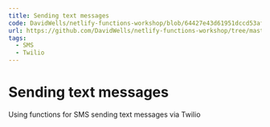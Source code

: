 ```yaml
---
title: Sending text messages
code: DavidWells/netlify-functions-workshop/blob/64427e43d61951dccd53af5e335748f9a4e1b8df/lessons-code-complete/use-cases/8-sending-sms/functions/twilio/twilio.js
url: https://github.com/DavidWells/netlify-functions-workshop/tree/master/lessons-code-complete/use-cases/8-sending-sms
tags: 
  - SMS
  - Twilio
---
```


# Sending text messages

Using functions for SMS sending text messages via Twilio

